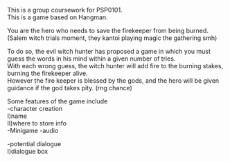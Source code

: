 This is a group coursework for PSP0101.<br>
This is a game based on Hangman.

You are the hero who needs to save the firekeeper from being burned. (Salem witch trials moment, they kantoi playing magic the gathering smh)

To do so, the evil witch hunter has proposed a game in which you must guess the words in his mind within a given number of tries. <br>
With each wrong guess, the witch hunter will add fire to the burning stakes, burning the firekeeper alive. <br>
However the fire keeper is blessed by the gods, and the hero will be given guidance if the god takes pity. (rng chance) <br>

Some features of the game include <br>
-character creation <br>
I)name <br>
II)where to store info <br>
-Minigame
-audio



-potential dialogue <br>
I)dialogue box <br>

